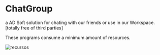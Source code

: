 # ChatGroup
a AD Soft solution for chating with our friends or use in our Workspace. [totally free of third parties]

These programs consume a minimum amount of resources.

![recursos](https://github.com/alejodd/ChatGroup/assets/86378371/93159cb9-6824-427c-ae2c-f9de40a64fc5)
